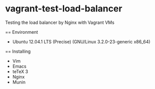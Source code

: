 vagrant-test-load-balancer
==========================

Testing the load balancer by Nginx with Vagrant VMs

== Environment

* Ubuntu 12.04.1 LTS (Precise) (GNU/Linux 3.2.0-23-generic x86_64)

== Installing

* Vim
* Emacs
* teTeX 3
* Nginx
* Munin
